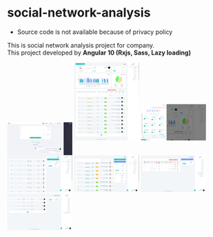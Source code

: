 # social-network-analysis
* Source code is not available because of privacy policy

This is social network analysis project for company.<br/>
This project developed by <b>Angular 10 (Rxjs, Sass, Lazy loading)
</b>

<img src = "https://github.com/linzstadler/social-network-analysis/blob/main/095e32cb-f177-48a8-91eb-0f07135e045d.jpg" style="vertical-align:middle" title = "work-time-tracking-project" width = "30%"/>   <img src = "https://github.com/linzstadler/work-time-tracking-project/blob/0a9717f05561021223560d00f038817656a04550/dashboard.png" title = "work-time-tracking-project" width = "30%"/>   <img src = "https://github.com/linzstadler/work-time-tracking-project/blob/0a9717f05561021223560d00f038817656a04550/lunch.png" title = "work-time-tracking-project" width = "30%"/>   <img src = "https://github.com/linzstadler/work-time-tracking-project/blob/0a9717f05561021223560d00f038817656a04550/presence.png" title = "work-time-tracking-project" width = "30%"/>   <img src = "https://github.com/linzstadler/work-time-tracking-project/blob/0a9717f05561021223560d00f038817656a04550/tasks.png" title = "work-time-tracking-project" width = "30%"/>   <img src = "https://github.com/linzstadler/work-time-tracking-project/blob/0a9717f05561021223560d00f038817656a04550/report.png" title = "work-time-tracking-project" width = "30%"/>   <img src = "https://github.com/linzstadler/work-time-tracking-project/blob/0a9717f05561021223560d00f038817656a04550/report-lunch.png" title = "work-time-tracking-project" width = "30%"/>

